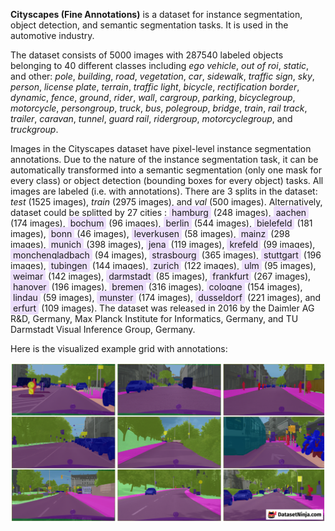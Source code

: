 **Cityscapes (Fine Annotations)** is a dataset for instance segmentation, object detection, and semantic segmentation tasks. It is used in the automotive industry. 

The dataset consists of 5000 images with 287540 labeled objects belonging to 40 different classes including *ego vehicle*, *out of roi*, *static*, and other: *pole*, *building*, *road*, *vegetation*, *car*, *sidewalk*, *traffic sign*, *sky*, *person*, *license plate*, *terrain*, *traffic light*, *bicycle*, *rectification border*, *dynamic*, *fence*, *ground*, *rider*, *wall*, *cargroup*, *parking*, *bicyclegroup*, *motorcycle*, *persongroup*, *truck*, *bus*, *polegroup*, *bridge*, *train*, *rail track*, *trailer*, *caravan*, *tunnel*, *guard rail*, *ridergroup*, *motorcyclegroup*, and *truckgroup*.

Images in the Cityscapes dataset have pixel-level instance segmentation annotations. Due to the nature of the instance segmentation task, it can be automatically transformed into a semantic segmentation (only one mask for every class) or object detection (bounding boxes for every object) tasks. All images are labeled (i.e. with annotations). There are 3 splits in the dataset: *test* (1525 images), *train* (2975 images), and *val* (500 images). Alternatively, dataset could be splitted by 27 cities : <span style="background-color: #ecdefc; padding: 2px 4px; border-radius: 4px;">hamburg</span> (248 images), <span style="background-color: #ecdefc; padding: 2px 4px; border-radius: 4px;">aachen</span> (174 images), <span style="background-color: #ecdefc; padding: 2px 4px; border-radius: 4px;">bochum</span> (96 images), <span style="background-color: #ecdefc; padding: 2px 4px; border-radius: 4px;">berlin</span> (544 images), <span style="background-color: #ecdefc; padding: 2px 4px; border-radius: 4px;">bielefeld</span> (181 images), <span style="background-color: #ecdefc; padding: 2px 4px; border-radius: 4px;">bonn</span> (46 images), <span style="background-color: #ecdefc; padding: 2px 4px; border-radius: 4px;">leverkusen</span> (58 images), <span style="background-color: #ecdefc; padding: 2px 4px; border-radius: 4px;">mainz</span> (298 images), <span style="background-color: #ecdefc; padding: 2px 4px; border-radius: 4px;">munich</span> (398 images), <span style="background-color: #ecdefc; padding: 2px 4px; border-radius: 4px;">jena</span> (119 images), <span style="background-color: #ecdefc; padding: 2px 4px; border-radius: 4px;">krefeld</span> (99 images), <span style="background-color: #ecdefc; padding: 2px 4px; border-radius: 4px;">monchengladbach</span> (94 images), <span style="background-color: #ecdefc; padding: 2px 4px; border-radius: 4px;">strasbourg</span> (365 images), <span style="background-color: #ecdefc; padding: 2px 4px; border-radius: 4px;">stuttgart</span> (196 images), <span style="background-color: #ecdefc; padding: 2px 4px; border-radius: 4px;">tubingen</span> (144 images), <span style="background-color: #ecdefc; padding: 2px 4px; border-radius: 4px;">zurich</span> (122 images), <span style="background-color: #ecdefc; padding: 2px 4px; border-radius: 4px;">ulm</span> (95 images), <span style="background-color: #ecdefc; padding: 2px 4px; border-radius: 4px;">weimar</span> (142 images), <span style="background-color: #ecdefc; padding: 2px 4px; border-radius: 4px;">darmstadt</span> (85 images), <span style="background-color: #ecdefc; padding: 2px 4px; border-radius: 4px;">frankfurt</span> (267 images), <span style="background-color: #ecdefc; padding: 2px 4px; border-radius: 4px;">hanover</span> (196 images), <span style="background-color: #ecdefc; padding: 2px 4px; border-radius: 4px;">bremen</span> (316 images), <span style="background-color: #ecdefc; padding: 2px 4px; border-radius: 4px;">cologne</span> (154 images), <span style="background-color: #ecdefc; padding: 2px 4px; border-radius: 4px;">lindau</span> (59 images), <span style="background-color: #ecdefc; padding: 2px 4px; border-radius: 4px;">munster</span> (174 images), <span style="background-color: #ecdefc; padding: 2px 4px; border-radius: 4px;">dusseldorf</span> (221 images), and <span style="background-color: #ecdefc; padding: 2px 4px; border-radius: 4px;">erfurt</span> (109 images). The dataset was released in 2016 by the Daimler AG R&D, Germany, Max Planck Institute for Informatics, Germany, and TU Darmstadt Visual Inference Group, Germany.

Here is the visualized example grid with annotations:

<img src="https://github.com/dataset-ninja/cityscapes/raw/main/visualizations/horizontal_grid.png">
